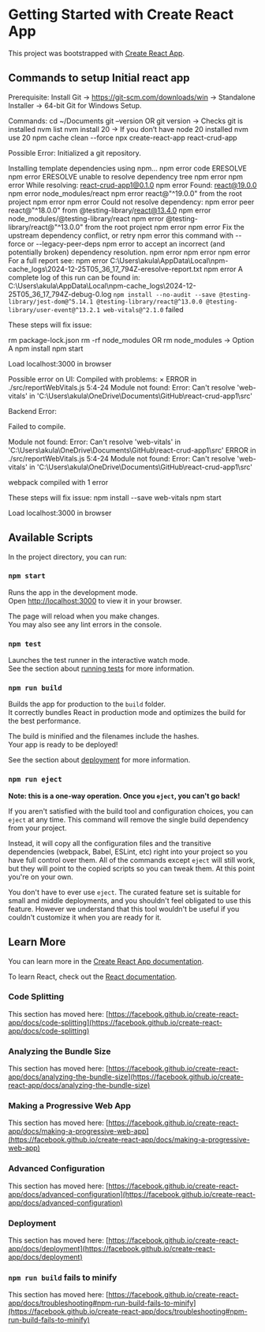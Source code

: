 # Getting Started with Create React App

This project was bootstrapped with [Create React App](https://github.com/facebook/create-react-app).

## Commands to setup Initial react app


Prerequisite:
Install Git -> https://git-scm.com/downloads/win -> Standalone Installer -> 64-bit Git for Windows Setup.

Commands:
cd ~/Documents
git –version OR git version -> Checks git is installed
nvm list
nvm install 20 -> If you don’t have node 20 installed
nvm use 20
npm cache clean --force
npx create-react-app react-crud-app

Possible Error:
Initialized a git repository.

Installing template dependencies using npm...
npm error code ERESOLVE
npm error ERESOLVE unable to resolve dependency tree
npm error
npm error While resolving: react-crud-app1@0.1.0
npm error Found: react@19.0.0
npm error node_modules/react
npm error   react@"^19.0.0" from the root project
npm error
npm error Could not resolve dependency:
npm error peer react@"^18.0.0" from @testing-library/react@13.4.0
npm error node_modules/@testing-library/react
npm error   @testing-library/react@"^13.0.0" from the root project
npm error
npm error Fix the upstream dependency conflict, or retry
npm error this command with --force or --legacy-peer-deps
npm error to accept an incorrect (and potentially broken) dependency resolution.
npm error
npm error
npm error For a full report see:
npm error C:\Users\akula\AppData\Local\npm-cache\_logs\2024-12-25T05_36_17_794Z-eresolve-report.txt
npm error A complete log of this run can be found in: C:\Users\akula\AppData\Local\npm-cache\_logs\2024-12-25T05_36_17_794Z-debug-0.log
`npm install --no-audit --save @testing-library/jest-dom@^5.14.1 @testing-library/react@^13.0.0 @testing-library/user-event@^13.2.1 web-vitals@^2.1.0` failed


These steps will fix issue:

rm package-lock.json
rm -rf node_modules OR rm node_modules -> Option A
npm install
npm start

Load localhost:3000 in browser

Possible error on UI:
Compiled with problems:
×
ERROR in ./src/reportWebVitals.js 5:4-24
Module not found: Error: Can't resolve 'web-vitals' in 'C:\Users\akula\OneDrive\Documents\GitHub\react-crud-app1\src'

Backend Error:

Failed to compile.

Module not found: Error: Can't resolve 'web-vitals' in 'C:\Users\akula\OneDrive\Documents\GitHub\react-crud-app1\src'
ERROR in ./src/reportWebVitals.js 5:4-24
Module not found: Error: Can't resolve 'web-vitals' in 'C:\Users\akula\OneDrive\Documents\GitHub\react-crud-app1\src'

webpack compiled with 1 error


These steps will fix issue:
npm install --save web-vitals
npm start

Load localhost:3000 in browser


## Available Scripts

In the project directory, you can run:

### `npm start`

Runs the app in the development mode.\
Open [http://localhost:3000](http://localhost:3000) to view it in your browser.

The page will reload when you make changes.\
You may also see any lint errors in the console.

### `npm test`

Launches the test runner in the interactive watch mode.\
See the section about [running tests](https://facebook.github.io/create-react-app/docs/running-tests) for more information.

### `npm run build`

Builds the app for production to the `build` folder.\
It correctly bundles React in production mode and optimizes the build for the best performance.

The build is minified and the filenames include the hashes.\
Your app is ready to be deployed!

See the section about [deployment](https://facebook.github.io/create-react-app/docs/deployment) for more information.

### `npm run eject`

**Note: this is a one-way operation. Once you `eject`, you can't go back!**

If you aren't satisfied with the build tool and configuration choices, you can `eject` at any time. This command will remove the single build dependency from your project.

Instead, it will copy all the configuration files and the transitive dependencies (webpack, Babel, ESLint, etc) right into your project so you have full control over them. All of the commands except `eject` will still work, but they will point to the copied scripts so you can tweak them. At this point you're on your own.

You don't have to ever use `eject`. The curated feature set is suitable for small and middle deployments, and you shouldn't feel obligated to use this feature. However we understand that this tool wouldn't be useful if you couldn't customize it when you are ready for it.

## Learn More

You can learn more in the [Create React App documentation](https://facebook.github.io/create-react-app/docs/getting-started).

To learn React, check out the [React documentation](https://reactjs.org/).

### Code Splitting

This section has moved here: [https://facebook.github.io/create-react-app/docs/code-splitting](https://facebook.github.io/create-react-app/docs/code-splitting)

### Analyzing the Bundle Size

This section has moved here: [https://facebook.github.io/create-react-app/docs/analyzing-the-bundle-size](https://facebook.github.io/create-react-app/docs/analyzing-the-bundle-size)

### Making a Progressive Web App

This section has moved here: [https://facebook.github.io/create-react-app/docs/making-a-progressive-web-app](https://facebook.github.io/create-react-app/docs/making-a-progressive-web-app)

### Advanced Configuration

This section has moved here: [https://facebook.github.io/create-react-app/docs/advanced-configuration](https://facebook.github.io/create-react-app/docs/advanced-configuration)

### Deployment

This section has moved here: [https://facebook.github.io/create-react-app/docs/deployment](https://facebook.github.io/create-react-app/docs/deployment)

### `npm run build` fails to minify

This section has moved here: [https://facebook.github.io/create-react-app/docs/troubleshooting#npm-run-build-fails-to-minify](https://facebook.github.io/create-react-app/docs/troubleshooting#npm-run-build-fails-to-minify)
